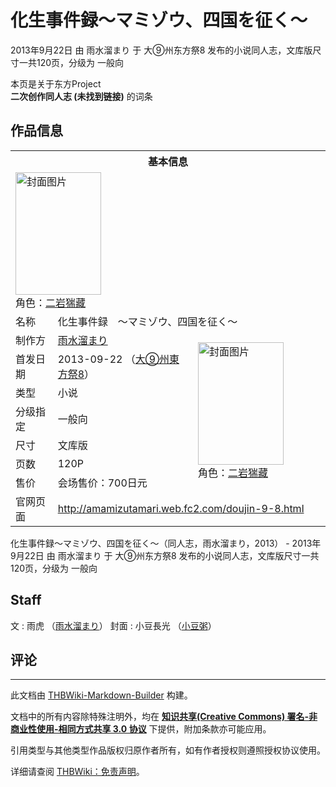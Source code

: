 # 化生事件録～マミゾウ、四国を征く～

<!-- source html: G:\repos\THBWiki-Markdown-Builder\THBWikiMarkdown\Temp\main\6\67\ns0%3A%E5%8C%96%E7%94%9F%E4%BA%8B%E4%BB%B6%E9%8C%B2%EF%BD%9E%E3%83%9E%E3%83%9F%E3%82%BE%E3%82%A6%E3%80%81%E5%9B%9B%E5%9B%BD%E3%82%92%E5%BE%81%E3%81%8F%EF%BD%9E.html -->

2013年9月22日 由 雨水溜まり 于 大⑨州东方祭8 发布的小说同人志，文库版尺寸一共120页，分级为 一般向

本页是关于东方Project  
 **二次创作同人志 (未找到链接)** 的词条
## 作品信息

<table><tbody><tr><th colspan="3">基本信息</th></tr><tr><td class="cover-artwork-mobile" colspan="2"><a href="./文件-化生事件録～マミゾウ、四国を征く～封面.jpg.md" class="image" title="封面图片"><img alt="封面图片" src="https://upload.thwiki.cc/thumb/8/81/%E5%8C%96%E7%94%9F%E4%BA%8B%E4%BB%B6%E9%8C%B2%EF%BD%9E%E3%83%9E%E3%83%9F%E3%82%BE%E3%82%A6%E3%80%81%E5%9B%9B%E5%9B%BD%E3%82%92%E5%BE%81%E3%81%8F%EF%BD%9E%E5%B0%81%E9%9D%A2.jpg/137px-%E5%8C%96%E7%94%9F%E4%BA%8B%E4%BB%B6%E9%8C%B2%EF%BD%9E%E3%83%9E%E3%83%9F%E3%82%BE%E3%82%A6%E3%80%81%E5%9B%9B%E5%9B%BD%E3%82%92%E5%BE%81%E3%81%8F%EF%BD%9E%E5%B0%81%E9%9D%A2.jpg" decoding="async" loading="lazy" width="137" height="196" srcset="https://upload.thwiki.cc/thumb/8/81/%E5%8C%96%E7%94%9F%E4%BA%8B%E4%BB%B6%E9%8C%B2%EF%BD%9E%E3%83%9E%E3%83%9F%E3%82%BE%E3%82%A6%E3%80%81%E5%9B%9B%E5%9B%BD%E3%82%92%E5%BE%81%E3%81%8F%EF%BD%9E%E5%B0%81%E9%9D%A2.jpg/206px-%E5%8C%96%E7%94%9F%E4%BA%8B%E4%BB%B6%E9%8C%B2%EF%BD%9E%E3%83%9E%E3%83%9F%E3%82%BE%E3%82%A6%E3%80%81%E5%9B%9B%E5%9B%BD%E3%82%92%E5%BE%81%E3%81%8F%EF%BD%9E%E5%B0%81%E9%9D%A2.jpg 1.5x, https://upload.thwiki.cc/thumb/8/81/%E5%8C%96%E7%94%9F%E4%BA%8B%E4%BB%B6%E9%8C%B2%EF%BD%9E%E3%83%9E%E3%83%9F%E3%82%BE%E3%82%A6%E3%80%81%E5%9B%9B%E5%9B%BD%E3%82%92%E5%BE%81%E3%81%8F%EF%BD%9E%E5%B0%81%E9%9D%A2.jpg/274px-%E5%8C%96%E7%94%9F%E4%BA%8B%E4%BB%B6%E9%8C%B2%EF%BD%9E%E3%83%9E%E3%83%9F%E3%82%BE%E3%82%A6%E3%80%81%E5%9B%9B%E5%9B%BD%E3%82%92%E5%BE%81%E3%81%8F%EF%BD%9E%E5%B0%81%E9%9D%A2.jpg 2x" data-file-width="372" data-file-height="531"></a><div class="cover-char">角色：<a href="./二岩猯藏.md" title="二岩猯藏">二岩猯藏</a></div></td>
</tr><tr><td class="label">名称</td><td colspan="2"> 化生事件録　～マミゾウ、四国を征く～ </td></tr><tr><td class="label">制作方</td><td><a href="./雨水溜まり.md" title="雨水溜まり">雨水溜まり</a></td><td class="cover-artwork" rowspan="7" style="min-width:196px;"><a href="./文件-化生事件録～マミゾウ、四国を征く～封面.jpg.md" class="image" title="封面图片"><img alt="封面图片" src="https://upload.thwiki.cc/thumb/8/81/%E5%8C%96%E7%94%9F%E4%BA%8B%E4%BB%B6%E9%8C%B2%EF%BD%9E%E3%83%9E%E3%83%9F%E3%82%BE%E3%82%A6%E3%80%81%E5%9B%9B%E5%9B%BD%E3%82%92%E5%BE%81%E3%81%8F%EF%BD%9E%E5%B0%81%E9%9D%A2.jpg/137px-%E5%8C%96%E7%94%9F%E4%BA%8B%E4%BB%B6%E9%8C%B2%EF%BD%9E%E3%83%9E%E3%83%9F%E3%82%BE%E3%82%A6%E3%80%81%E5%9B%9B%E5%9B%BD%E3%82%92%E5%BE%81%E3%81%8F%EF%BD%9E%E5%B0%81%E9%9D%A2.jpg" decoding="async" loading="lazy" width="137" height="196" srcset="https://upload.thwiki.cc/thumb/8/81/%E5%8C%96%E7%94%9F%E4%BA%8B%E4%BB%B6%E9%8C%B2%EF%BD%9E%E3%83%9E%E3%83%9F%E3%82%BE%E3%82%A6%E3%80%81%E5%9B%9B%E5%9B%BD%E3%82%92%E5%BE%81%E3%81%8F%EF%BD%9E%E5%B0%81%E9%9D%A2.jpg/206px-%E5%8C%96%E7%94%9F%E4%BA%8B%E4%BB%B6%E9%8C%B2%EF%BD%9E%E3%83%9E%E3%83%9F%E3%82%BE%E3%82%A6%E3%80%81%E5%9B%9B%E5%9B%BD%E3%82%92%E5%BE%81%E3%81%8F%EF%BD%9E%E5%B0%81%E9%9D%A2.jpg 1.5x, https://upload.thwiki.cc/thumb/8/81/%E5%8C%96%E7%94%9F%E4%BA%8B%E4%BB%B6%E9%8C%B2%EF%BD%9E%E3%83%9E%E3%83%9F%E3%82%BE%E3%82%A6%E3%80%81%E5%9B%9B%E5%9B%BD%E3%82%92%E5%BE%81%E3%81%8F%EF%BD%9E%E5%B0%81%E9%9D%A2.jpg/274px-%E5%8C%96%E7%94%9F%E4%BA%8B%E4%BB%B6%E9%8C%B2%EF%BD%9E%E3%83%9E%E3%83%9F%E3%82%BE%E3%82%A6%E3%80%81%E5%9B%9B%E5%9B%BD%E3%82%92%E5%BE%81%E3%81%8F%EF%BD%9E%E5%B0%81%E9%9D%A2.jpg 2x" data-file-width="372" data-file-height="531"></a><div class="cover-char">角色：<a href="./二岩猯藏.md" title="二岩猯藏">二岩猯藏</a></div></td>
</tr><tr><td class="label">首发日期</td><td>2013-09-22&#160;（<a href="/展会作品列表?e=%E5%A4%A7%E2%91%A8%E5%B7%9E%E4%B8%9C%E6%96%B9%E7%A5%AD%238">大⑨州東方祭8</a>）</td></tr><tr><td class="label">类型</td><td>小说</td></tr><tr><td class="label">分级指定</td><td>一般向</td></tr><tr><td class="label">尺寸</td><td>文库版</td></tr><tr><td class="label">页数</td><td>120P</td></tr><tr><td class="label">售价</td><td>会场售价：700日元</td></tr>
<tr><td class="label">官网页面</td><td colspan="2"><a rel="nofollow" class="external free" href="http://amamizutamari.web.fc2.com/doujin-9-8.html">http://amamizutamari.web.fc2.com/doujin-9-8.html</a></td></tr></tbody></table>

化生事件録～マミゾウ、四国を征く～（同人志，雨水溜まり，2013） - 2013年9月22日 由 雨水溜まり 于 大⑨州东方祭8 发布的小说同人志，文库版尺寸一共120页，分级为 一般向
## Staff
文
: 雨虎 （[雨水溜まり](./雨水溜まり.md)）
封面
: 小豆長光 （[小豆粥](./小豆粥.md)）

## 评论




---

此文档由 [THBWiki-Markdown-Builder](https://github.com/Delsin-Yu/THBWiki-Markdown-Builder) 构建。

文档中的所有内容除特殊注明外，均在 [**知识共享(Creative Commons) 署名-非商业性使用-相同方式共享 3.0 协议**](https://creativecommons.org/licenses/by-sa/3.0/deed.zh-hans) 下提供，附加条款亦可能应用。

引用类型与其他类型作品版权归原作者所有，如有作者授权则遵照授权协议使用。

详细请查阅 [THBWiki：免责声明](https://thbwiki.cc/THBWiki:%E5%85%8D%E8%B4%A3%E5%A3%B0%E6%98%8E)。

